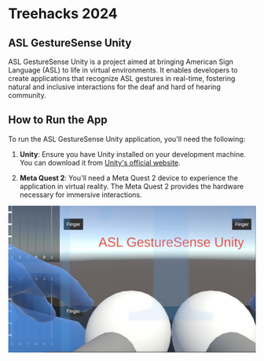 # Treehacks 2024

## ASL GestureSense Unity

ASL GestureSense Unity is a project aimed at bringing American Sign Language (ASL) to life in virtual environments. It enables developers to create applications that recognize ASL gestures in real-time, fostering natural and inclusive interactions for the deaf and hard of hearing community.

## How to Run the App

To run the ASL GestureSense Unity application, you'll need the following:

1. **Unity**: Ensure you have Unity installed on your development machine. You can download it from [Unity's official website](https://unity.com/).

2. **Meta Quest 2**: You'll need a Meta Quest 2 device to experience the application in virtual reality. The Meta Quest 2 provides the hardware necessary for immersive interactions.

![Gesture Recognition](Gesture_recognition.png)

